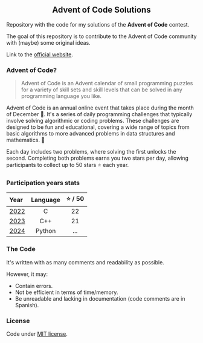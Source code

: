 <div align="center">
    <h2>Advent of Code Solutions</h2>
</div>

Repository with the code for my solutions of the **Advent of Code** contest.

The goal of this repository is to contribute to the Advent of Code community with (maybe) some original ideas.

Link to the [official website](https://adventofcode.com/).

### Advent of Code?

> Advent of Code is an Advent calendar of small programming puzzles for a variety of skill sets and skill levels that can be solved in any programming language you like.

Advent of Code is an annual online event that takes place during the month of December :christmas_tree:. It's a series of daily programming challenges that typically involve solving algorithmic or coding problems. These challenges are designed to be fun and educational, covering a wide range of topics from basic algorithms to more advanced problems in data structures and mathematics. :rocket:

Each day includes two problems, where solving the first unlocks the second. Completing both problems earns you two stars per day, allowing participants to collect up to 50 stars :star: each year.

### Participation years stats

| Year  | Language | :star: / 50 |
|:------------- |:---------------:| :-------------:|
| [2022](https://adventofcode.com/2022)         | C          |  22        |
| [2023](https://adventofcode.com/2023)         | C++          | 21        |
| [2024](https://adventofcode.com/2024)         | Python          | ...        |


### The Code

It's written with as many comments and readability as possible.

However, it may:

 - Contain errors.
 - Not be efficient in terms of time/memory.
 - Be unreadable and lacking in documentation (code comments are in Spanish).

### License
Code under [MIT license](https://github.com/CLozano03/myAoC/blob/main/LICENSE).


